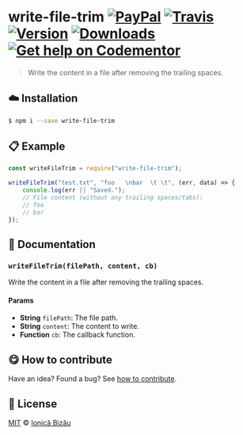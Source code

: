 # write-file-trim [![PayPal](https://img.shields.io/badge/%24-paypal-f39c12.svg)][paypal-donations] [![Travis](https://img.shields.io/travis/IonicaBizau/write-file-trim.svg)](https://travis-ci.org/IonicaBizau/write-file-trim/) [![Version](https://img.shields.io/npm/v/write-file-trim.svg)](https://www.npmjs.com/package/write-file-trim) [![Downloads](https://img.shields.io/npm/dt/write-file-trim.svg)](https://www.npmjs.com/package/write-file-trim) [![Get help on Codementor](https://cdn.codementor.io/badges/get_help_github.svg)](https://www.codementor.io/johnnyb?utm_source=github&utm_medium=button&utm_term=johnnyb&utm_campaign=github)

> Write the content in a file after removing the trailing spaces.


## :cloud: Installation
    
```sh
$ npm i --save write-file-trim
```

            
## :clipboard: Example

        

```js
const writeFileTrim = require("write-file-trim");

writeFileTrim("test.txt", "foo   \nbar  \t \t", (err, data) => {
    console.log(err || "Saved.");
    // File content (without any trailing spaces/tabs):
    // foo
    // bar
});
```
    
## :memo: Documentation
        
### `writeFileTrim(filePath, content, cb)`
Write the content in a file after removing the trailing spaces.

#### Params
- **String** `filePath`: The file path.
- **String** `content`: The content to write.
- **Function** `cb`: The callback function.

        
## :yum: How to contribute
Have an idea? Found a bug? See [how to contribute][contributing].

## :scroll: License
    
[MIT][license] © [Ionică Bizău][website]
    
[paypal-donations]: https://www.paypal.com/cgi-bin/webscr?cmd=_s-xclick&hosted_button_id=RVXDDLKKLQRJW
[donate-now]: http://i.imgur.com/6cMbHOC.png

[license]: http://showalicense.com/?fullname=Ionic%C4%83%20Biz%C4%83u%20%3Cbizauionica%40gmail.com%3E%20(http%3A%2F%2Fionicabizau.net)&year=2016#license-mit
[website]: http://ionicabizau.net
[contributing]: /CONTRIBUTING.md
[docs]: /DOCUMENTATION.md
